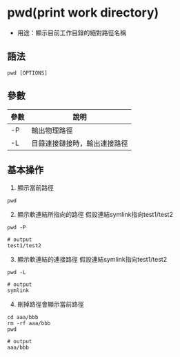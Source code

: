 # pwd(print work directory)

- 用途：顯示目前工作目錄的絕對路徑名稱

## 語法

```shell
pwd [OPTIONS]
```

## 參數

| 參數 | 說明 |
| ---- | ---- |
|  -P    |   輸出物理路徑   |
|  -L    |   目錄連接鏈接時，輸出連接路徑   |
## 基本操作
1. 顯示當前路徑
```shell
pwd
```

2. 顯示軟連結所指向的路徑
假設連結symlink指向test1/test2
```shell
pwd -P 

# output
test1/test2

```

3. 顯示軟連結的連接路徑
假設連結symlink指向test1/test2
```shell
pwd -L

# output
symlink

```
4. 刪掉路徑會顯示當前路徑
```shell
cd aaa/bbb
rm -rf aaa/bbb
pwd

# output
aaa/bbb
```
